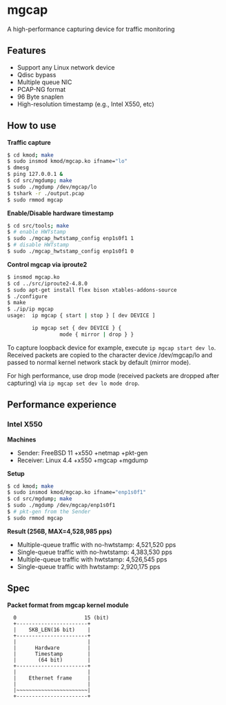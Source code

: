 # mgcap
A high-performance capturing device for traffic monitoring

## Features
* Support any Linux network device
* Qdisc bypass
* Multiple queue NIC
* PCAP-NG format
* 96 Byte snaplen
* High-resolution timestamp (e.g., Intel X550, etc)

## How to use

**Traffic capture**
```bash
$ cd kmod; make
$ sudo insmod kmod/mgcap.ko ifname="lo"
$ dmesg
$ ping 127.0.0.1 &
$ cd src/mgdump; make
$ sudo ./mgdump /dev/mgcap/lo 
$ tshark -r ./output.pcap
$ sudo rmmod mgcap
```
**Enable/Disable hardware timestamp**
```bash
$ cd src/tools; make
$ # enable HWTstamp
$ sudo ./mgcap_hwtstamp_config enp1s0f1 1
$ # disable HWTstamp
$ sudo ./mgcap_hwtstamp_config enp1s0f1 0
```

**Control mgcap via iproute2**
```bash
$ insmod mgcap.ko
$ cd ../src/iproute2-4.8.0
$ sudo apt-get install flex bison xtables-addons-source
$ ./configure
$ make
$ ./ip/ip mgcap
usage:  ip mgcap { start | stop } [ dev DEVICE ]

        ip mgcap set { dev DEVICE } {
                 mode { mirror | drop } }
```

To capture loopback device for example,
execute `ip mgcap start dev lo`. Received packets are copied to
the character device /dev/mgcap/lo and passed to normal kernel
network stack by default (mirror mode).

For high performance, use drop mode (received packets are dropped after
capturing) via `ip mgcap set dev lo mode drop`.



## Performance experience

### Intel X550
**Machines**
* Sender: FreeBSD 11 +x550 +netmap +pkt-gen
* Receiver: Linux 4.4 +x550 +mgcap +mgdump

**Setup**
```bash
$ cd kmod; make
$ sudo insmod kmod/mgcap.ko ifname="enp1s0f1"
$ cd src/mgdump; make
$ sudo ./mgdump /dev/mgcap/enp1s0f1 
$ # pkt-gen from the Sender
$ sudo rmmod mgcap
```

**Result (256B, MAX=4,528,985 pps)**
* Multiple-queue traffic with no-hwtstamp: 4,521,520 pps
* Single-queue traffic with no-hwtstamp: 4,383,530 pps
* Multiple-queue traffic with hwtstamp: 4,526,545 pps
* Single-queue traffic with hwtstamp: 2,920,175 pps

## Spec

**Packet format from mgcap kernel module**

```
  0                      15 (bit)
  +-----------------------+
  |    SKB_LEN(16 bit)    |
  +-----------------------+
  |                       |
  |      Hardware         |
  |      Timestamp        |
  |       (64 bit)        |
  +-----------------------+
  |                       |
  |    Ethernet frame     |
  |                       |
  |~~~~~~~~~~~~~~~~~~~~~~~|
  +-----------------------+
```
